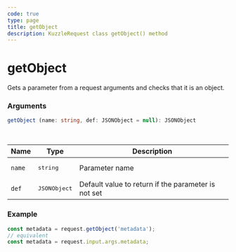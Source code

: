 ```yaml
---
code: true
type: page
title: getObject
description: KuzzleRequest class getObject() method
---
```


# getObject

<SinceBadge version="auto-version" />

Gets a parameter from a request arguments and checks that it is an object.

### Arguments

```ts
getObject (name: string, def: JSONObject = null): JSONObject
```

</br>

| Name   | Type              | Description    |
|--------|-------------------|----------------|
| `name` | <pre>string</pre> | Parameter name |
| `def` | <pre>JSONObject</pre> | Default value to return if the parameter is not set |


### Example

```ts
const metadata = request.getObject('metadata');
// equivalent
const metadata = request.input.args.metadata;
```
